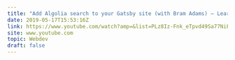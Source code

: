 ```yaml
---
title: "Add Algolia search to your Gatsby site (with Bram Adams) — Learn With Jason"
date: 2019-05-17T15:53:16Z
link: https://www.youtube.com/watch?amp=&list=PLz8Iz-Fnk_eTpvd49Sa77NiF8Uqq5Iykx&utm_medium=RSS&utm_source=hune&v=VSkXyuXzwlc
site: www.youtube.com
topic: Webdev
draft: false
---
```

